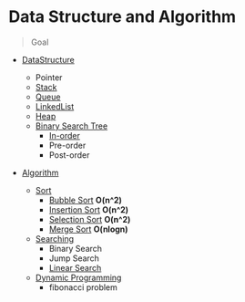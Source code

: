 # Data Structure and Algorithm

> Goal

- [DataStructure](https://github.com/nutthanonn/data-structure-and-algorithm/tree/main/DataStructure)

  - Pointer
  - [Stack](https://github.com/nutthanonn/data-structure-and-algorithm/tree/main/DataStructure/stack)
  - [Queue](https://github.com/nutthanonn/data-structure-and-algorithm/tree/main/DataStructure/queue)
  - [LinkedList](https://github.com/nutthanonn/data-structure-and-algorithm/tree/main/DataStructure/linkedlist)
  - [Heap](https://github.com/nutthanonn/data-structure-and-algorithm/tree/main/DataStructure/heaps)
  - [Binary Search Tree](https://github.com/nutthanonn/data-structure-and-algorithm/tree/main/DataStructure/Tree)
    - [In-order](https://github.com/nutthanonn/data-structure-and-algorithm/tree/main/DataStructure/Tree/InorderTree)
    - Pre-order
    - Post-order

- [Algorithm](https://github.com/nutthanonn/data-structure-and-algorithm/tree/main/Algorithms)
  - [Sort](https://github.com/nutthanonn/data-structure-and-algorithm/tree/main/Algorithms/Sort)
    - [Bubble Sort](https://github.com/nutthanonn/data-structure-and-algorithm/tree/main/Algorithms/Sort/BubbleSort) **O(n^2)**
    - [Insertion Sort](https://github.com/nutthanonn/data-structure-and-algorithm/tree/main/Algorithms/Sort/InsertionSort) **O(n^2)**
    - [Selection Sort](https://github.com/nutthanonn/data-structure-and-algorithm/tree/main/Algorithms/Sort/SelectionSort) **O(n^2)**
    - [Merge Sort](https://github.com/nutthanonn/data-structure-and-algorithm/tree/main/Algorithms/Sort/MergeSort) **O(nlogn)**
  - [Searching](https://github.com/nutthanonn/data-structure-and-algorithm/tree/main/Algorithms/Searching)
    - Binary Search
    - Jump Search
    - [Linear Search](https://github.com/nutthanonn/data-structure-and-algorithm/tree/main/Algorithms/Searching/LinearSearch)
  - [Dynamic Programming](https://github.com/nutthanonn/data-structure-and-algorithm/tree/main/Algorithms/DynamicProgramming)
    - fibonacci problem
